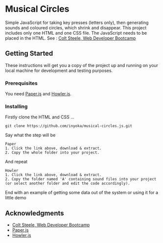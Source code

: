 # Musical Circles

Simple JavaScript for taking key presses (letters only), then generating sounds and coloured circles, which shrink and disappear.  This project includes only one HTML and one CSS file.  The JavaScript needs to be placed in the HTML. See : [Colt Steele, Web Developer Bootcamp](https://www.udemy.com/the-web-developer-bootcamp/)

## Getting Started

These instructions will get you a copy of the project up and running on your local machine for development and testing purposes.

### Prerequisites

You need [Paper.js](https://http://paperjs.org/) and [Howler.js](https://howlerjs.com/).

### Installing

Firstly clone the HTML and CSS ...

```
git clone https://github.com/inyoka/musical-circles.js.git
```

Say what the step will be

```
Paper
1. Click the link above, download & extract.
2. Copy the whole folder into your project.
```

And repeat

```
Howler
1. Click the link above, download & extract.
2. Copy the folder named 'A' containing sound files into your project (or select another folder and edit the code accordingly).
```

End with an example of getting some data out of the system or using it for a little demo

## Acknowledgments

* [Colt Steele, Web Developer Bootcamp](https://www.udemy.com/the-web-developer-bootcamp/)
* [Paper.js](https://http://paperjs.org/)
* [Howler.js](https://howlerjs.com/)
